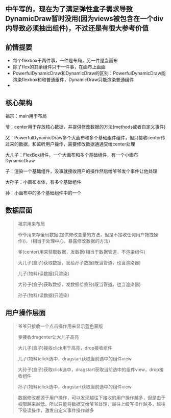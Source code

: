 ## 中午写的，现在为了满足弹性盒子需求导致DynamicDraw暂时没用(因为views被包含在一个div内导致必须抽出组件)，不过还是有很大参考价值

## 前情提要

- 每个flexbox干两件事，一件是布局，另一件是当画布
- 除了flex的其余组件只干一件事，在画布上画画
- PowerfulDynamicDraw和DynamicDraw的区别：PowerfulDynamicDraw能渲染flexbox和和普通组件，DynamicDraw只能渲染普通组件
-

## 核心架构

祖宗：main用于布局

爷：center用于存放核心数据，并提供修改数据的方法(methods或者自定义事件)

父：PowerfulDynamicDraw多个大画布和多个基础组件组件，但只接收center传过来的数据，和监听用户操作，需要修改数据通通交给center处理

大儿子：FlexBox组件，一个大画布和多个基础组件，有一个小画布DynamicDraw

子：渲染一个基础组件，没事就接收用户的操作然后给爷爷发个事件让他处理

大孙子：小画布本体，有多个基础组件

孙：小画布中的多个基础组件中的一个

## 数据层面

> 祖宗用来布局
>
> 爷爷用来存全局数据(提供修改变量的方法，但是不接收任何用户拖拽操作))，（相当于处理中心，暴露修改数据的方法)
>
> 爹(center)用来获取数据，发数据(相当于数据管道，不渲染组件)
>
> 大儿子(盒子)获取数据，发给孙子数据(既当管道，也当渲染器)
>
> 儿子(物料)读数据(只渲染)
>
> 大孙子(盒子)获取数据，发数据给重孙(既当管道，也当渲染器)
>
> 孙子(物料)读数据(只渲染)

## 用户操作层面

> 爷爷只接收一个点击操作用来显示蓝色蒙版
>
> 爹接收dragenter让大儿子高亮
>
> 大儿子(盒子)接收click用于高亮，drop接收组件
>
> 儿子(物料)click选中，dragstart获取当前选中的组件view
>
> 大孙子(盒子)获取click选中，dragstart获取当前选中的组件view，drop接收组件
>
> 孙子(物料)click选中，dragstart获取当前选中的组件view

> 数据修改都源于用户操作，可以发现越往下接收的用户操作越多，但是由于权限越来越低，所以只能将数据交给爷爷处理，越往上级写操作越多，越往下级读操作，激发自定义事件操作越多
